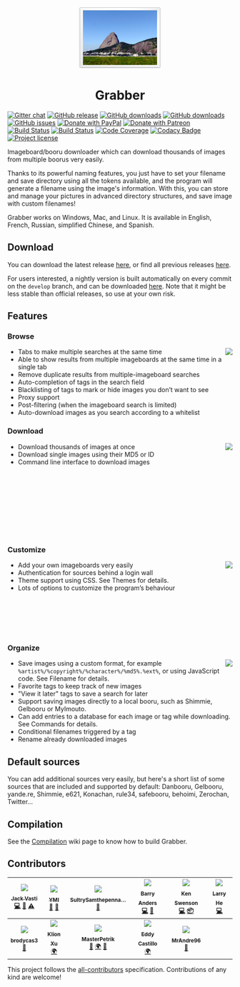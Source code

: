 <p align="center"><img src="gui/resources/images/readme-icon.png" alt="" /></p>

<h1 align="center">Grabber</h1>

[![Gitter chat](https://badges.gitter.im/imgbrd-grabber/gitter.png)](https://gitter.im/imgbrd-grabber/Lobby)
[![GitHub release](https://img.shields.io/github/release/Bionus/imgbrd-grabber.svg)](https://github.com/Bionus/imgbrd-grabber/releases/latest)
[![GitHub downloads](https://img.shields.io/github/downloads/Bionus/imgbrd-grabber/latest/total.svg)](https://github.com/Bionus/imgbrd-grabber/releases/latest)
[![GitHub downloads](https://img.shields.io/github/downloads/Bionus/imgbrd-grabber/total.svg)](https://github.com/Bionus/imgbrd-grabber/releases)
[![GitHub issues](https://img.shields.io/github/issues/Bionus/imgbrd-grabber.svg)](https://github.com/Bionus/imgbrd-grabber/issues)
[![Donate with PayPal](https://img.shields.io/badge/paypal-donate-orange.svg)](https://www.paypal.com/cgi-bin/webscr?cmd=_donations&business=bio%2enus%40hotmail%2efr&lc=EN&item_name=Bionus&item_number=Grabber&currency_code=EUR)
[![Donate with Patreon](https://img.shields.io/badge/patreon-donate-orange.svg)](https://www.patreon.com/bionus)
[![Build Status](https://travis-ci.org/Bionus/imgbrd-grabber.svg?branch=master)](https://travis-ci.org/Bionus/imgbrd-grabber)
[![Build Status](https://ci.appveyor.com/api/projects/status/lm08r4q0kuui7a5y/branch/master?svg=true)](https://ci.appveyor.com/project/Bionus/imgbrd-grabber)
[![Code Coverage](https://img.shields.io/codecov/c/github/Bionus/imgbrd-grabber.svg)](https://codecov.io/gh/Bionus/imgbrd-grabber)
[![Codacy Badge](https://api.codacy.com/project/badge/Grade/044edd1462094c6e8d35cb0bcdd86a2b)](https://www.codacy.com/app/bionus/imgbrd-grabber)
[![Project license](https://img.shields.io/github/license/bionus/imgbrd-grabber.svg)](https://raw.githubusercontent.com/Bionus/imgbrd-grabber/develop/LICENSE)

Imageboard/booru downloader which can download thousands of images from multiple boorus very easily.

Thanks to its powerful naming features, you just have to set your filename and save directory using all the tokens available, and the program will generate a filename using the image's information. With this, you can store and manage your pictures in advanced directory structures, and save image with custom filenames!

Grabber works on Windows, Mac, and Linux. It is available in English, French, Russian, simplified Chinese, and Spanish.

## Download
You can download the latest release [here](https://github.com/Bionus/imgbrd-grabber/releases/latest), or find all previous releases [here](https://github.com/Bionus/imgbrd-grabber/releases).

For users interested, a nightly version is built automatically on every commit on the `develop` branch, and can be downloaded [here](https://github.com/Bionus/imgbrd-grabber/releases/nightly). Note that it might be less stable than official releases, so use at your own risk.

## Features

### Browse

[<img src="https://bionus.github.io/imgbrd-grabber/assets/img/screenshots/search-basic-thumb.png" align="right" />](https://bionus.github.io/imgbrd-grabber/assets/img/screenshots/search-basic.png)

* Tabs to make multiple searches at the same time
* Able to show results from multiple imageboards at the same time in a single tab
* Remove duplicate results from multiple-imageboard searches
* Auto-completion of tags in the search field
* Blacklisting of tags to mark or hide images you don’t want to see
* Proxy support
* Post-filtering (when the imageboard search is limited)
* Auto-download images as you search according to a whitelist

### Download

[<img src="https://bionus.github.io/imgbrd-grabber/assets/img/screenshots/download-thumb.png" align="right" />](https://bionus.github.io/imgbrd-grabber/assets/img/screenshots/download.png)

* Download thousands of images at once
* Download single images using their MD5 or ID
* Command line interface to download images

<p>&nbsp;</p>
<p>&nbsp;</p>
<p>&nbsp;</p>
<p>&nbsp;</p>
<p>&nbsp;</p>

### Customize

[<img src="https://bionus.github.io/imgbrd-grabber/assets/img/screenshots/sources-thumb.png" align="right" />](https://bionus.github.io/imgbrd-grabber/assets/img/screenshots/sources.png)

* Add your own imageboards very easily
* Authentication for sources behind a login wall
* Theme support using CSS. See Themes for details.
* Lots of options to customize the program’s behaviour

<p>&nbsp;</p>
<p>&nbsp;</p>
<p>&nbsp;</p>

### Organize

[<img src="https://bionus.github.io/imgbrd-grabber/assets/img/screenshots/filename-thumb.png" align="right" />](https://bionus.github.io/imgbrd-grabber/assets/img/screenshots/filename.png)

* Save images using a custom format, for example `%artist%/%copyright%/%character%/%md5%.%ext%`, or using JavaScript code. See Filename for details.
* Favorite tags to keep track of new images
* "View it later" tags to save a search for later
* Support saving images directly to a local booru, such as Shimmie, Gelbooru or MyImouto.
* Can add entries to a database for each image or tag while downloading. See Commands for details.
* Conditional filenames triggered by a tag
* Rename already downloaded images

## Default sources
You can add additional sources very easily, but here's a short list of some sources that are included and supported by default: Danbooru, Gelbooru, yande.re, Shimmie, e621, Konachan, rule34, safebooru, behoimi, Zerochan, Twitter...

## Compilation
See the [Compilation](https://github.com/Bionus/imgbrd-grabber/wiki/Compilation) wiki page to know how to build Grabber.

## Contributors
<!-- ALL-CONTRIBUTORS-LIST:START -->
<!-- prettier-ignore -->
| [<img src="https://avatars2.githubusercontent.com/u/882719?s=122" width="122px;"/><br /><sub><b>Jack Vasti</b></sub>](https://github.com/Bionus)<br />[💻](https://github.com/Bionus/imgbrd-grabber/commits?author=Bionus "Code") [📖](https://github.com/Bionus/imgbrd-grabber/commits?author=Bionus "Documentation") [⚠️](https://github.com/Bionus/imgbrd-grabber/commits?author=Bionus "Tests") | [<img src="https://avatars0.githubusercontent.com/u/16903308?s=122" width="122px;"/><br /><sub><b>YMI</b></sub>](https://github.com/Zzzyyzzyxx)<br />[🐛](https://github.com/Bionus/imgbrd-grabber/issues?q=author%3AYMI "Bug reports") [🤔](#ideas-YMI "Ideas, Planning, & Feedback") | [<img src="https://avatars2.githubusercontent.com/u/12085184?s=122" width="122px;"/><br /><sub><b>SultrySamthepenna&hellip;</b></sub>](https://github.com/SultrySamthepennanceman)<br />[🐛](https://github.com/Bionus/imgbrd-grabber/issues?q=author%3ASultrySamthepennanceman "Bug reports") | [<img src="https://avatars1.githubusercontent.com/u/5648875?s=122" width="122px;"/><br /><sub><b>Barry Anders</b></sub>](https://github.com/BarryMode)<br />[💻](https://github.com/Bionus/imgbrd-grabber/commits?author=BarryMode "Code") [🐛](https://github.com/Bionus/imgbrd-grabber/issues?q=author%3ABarryMode "Bug reports") | [<img src="https://avatars3.githubusercontent.com/u/2048861?s=122" width="122px;"/><br /><sub><b>Ken Swenson</b></sub>](https://github.com/Flat)<br />[💻](https://github.com/Bionus/imgbrd-grabber/commits?author=Flat "Code") [📦](#platform-Flat "Packaging/porting to new platform") | [<img src="https://avatars0.githubusercontent.com/u/18506295?s=122" width="122px;"/><br /><sub><b>Larry He</b></sub>](https://github.com/larry-he)<br />[💻](https://github.com/Bionus/imgbrd-grabber/commits?author=larry-he "Code") |
| :---: | :---: | :---: | :---: | :---: | :---: |
| [<img src="https://avatars3.githubusercontent.com/u/19770864?s=122" width="122px;"/><br /><sub><b>brodycas3</b></sub>](https://github.com/brodycas3)<br />[🐛](https://github.com/Bionus/imgbrd-grabber/issues?q=author%3Abrodycas3 "Bug reports") | [<img src="https://avatars1.githubusercontent.com/u/1650692?s=122" width="122px;"/><br /><sub><b>Klion Xu</b></sub>](https://github.com/sanddudu)<br />[🌍](#translation-sanddudu "Translation") | [<img src="https://avatars2.githubusercontent.com/u/22294259?s=122" width="122px;"/><br /><sub><b>MasterPetrik</b></sub>](https://github.com/MasterPetrik)<br />[🐛](https://github.com/Bionus/imgbrd-grabber/issues?q=author%3AMasterPetrik "Bug reports") [🌍](#translation-MasterPetrik "Translation") [🤔](#ideas-MasterPetrik "Ideas, Planning, & Feedback") | [<img src="https://avatars3.githubusercontent.com/u/6687927?s=122" width="122px;"/><br /><sub><b>Eddy Castillo</b></sub>](https://github.com/dyskette)<br />[🌍](#translation-dyskette "Translation") | [<img src="https://avatars0.githubusercontent.com/u/6564956?s=122" width="122px;"/><br /><sub><b>MrAndre96</b></sub>](https://github.com/MrAndre96)<br />[🐛](https://github.com/Bionus/imgbrd-grabber/issues?q=author%3AMrAndre96 "Bug reports") |
<!-- ALL-CONTRIBUTORS-LIST:END -->

This project follows the [all-contributors](https://github.com/kentcdodds/all-contributors) specification.
Contributions of any kind are welcome!